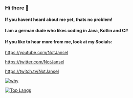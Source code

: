 ### Hi there 👋
#### If you havent heard about me yet, thats no problem!
#### I am a german dude who likes coding in Java, Kotlin and C#
#### If you like to hear more from me, look at my Socials:

https://youtube.com/NotJansel

https://twitter.com/NotJansel

https://twitch.tv/NotJansel


[![why](https://github-readme-stats.vercel.app/api?username=NotJansel&show_icons=true&theme=synthwave)](https://github.com/anuraghazra/github-readme-stats)

[![Top Langs](https://github-readme-stats.vercel.app/api/top-langs/?username=NotJansel&layout=compact&theme=synthwave)](https://github.com/anuraghazra/github-readme-stats)
